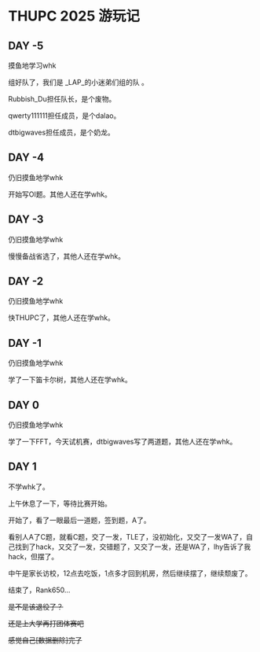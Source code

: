 # THUPC 2025 游玩记

## DAY -5

摸鱼地学习whk

组好队了，我们是 \_LAP\_的小迷弟们组的队 。

Rubbish_Du担任队长，是个废物。

qwerty111111担任成员，是个dalao。

dtbigwaves担任成员，是个奶龙。

## DAY -4

仍旧摸鱼地学whk

开始写OI题。其他人还在学whk。

## DAY -3

仍旧摸鱼地学whk

慢慢备战省选了，其他人还在学whk。

## DAY -2

仍旧摸鱼地学whk

快THUPC了，其他人还在学whk。

## DAY -1

仍旧摸鱼地学whk

学了一下笛卡尔树，其他人还在学whk。

## DAY 0

仍旧摸鱼地学whk

学了一下FFT，今天试机赛，dtbigwaves写了两道题，其他人还在学whk。

## DAY 1

不学whk了。

上午休息了一下，等待比赛开始。

开始了，看了一眼最后一道题，签到题，A了。

看别人A了C题，就看C题，交了一发，TLE了，没初始化，又交了一发WA了，自己找到了hack，又交了一发，交错题了，又交了一发，还是WA了，lhy告诉了我hack，但摆了。

中午是家长访校，12点去吃饭，1点多才回到机房，然后继续摆了，继续颓废了。

结束了，Rank650…

~~是不是该退役了？~~

~~还是上大学再打团体赛吧~~

~~感觉自己[数据删除]完了~~
